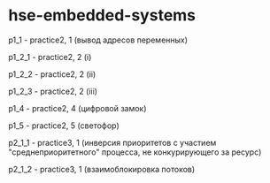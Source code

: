 # hse-embedded-systems

p1_1 - practice2, 1 (вывод адресов переменных)

p1_2_1 - practice2, 2 (i)

p1_2_2 - practice2, 2 (ii)

p1_2_3 - practice2, 2 (iii)

p1_4 - practice2, 4 (цифровой замок)

p1_5 - practice2, 5 (светофор)

p2_1_1 - practice3, 1 (инверсия приоритетов с участием "среднеприоритетного" процесса, не конкурирующего за ресурс)

p2_1_2 - practice3, 1 (взаимоблокировка потоков)
